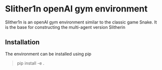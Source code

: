 # Slither1n openAI gym environment
Slither1n is an openAI gym environment similar to the classic game Snake.
It is the base for constructing the multi-agent version Slitherin

## Installation
The environment can be installed using pip

> pip install -e .
